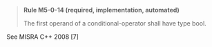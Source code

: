 > **Rule M5-0-14 (required, implementation, automated)**
>
> The first operand of a conditional-operator shall have type bool.

See MISRA C++ 2008 [7]
